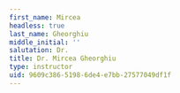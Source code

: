 ```yaml
---
first_name: Mircea
headless: true
last_name: Gheorghiu
middle_initial: ''
salutation: Dr.
title: Dr. Mircea Gheorghiu
type: instructor
uid: 9609c386-5198-6de4-e7bb-27577049df1f
---
```

